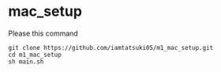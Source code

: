 # mac_setup

Please this command
```
git clone https://github.com/iamtatsuki05/m1_mac_setup.git
cd m1_mac_setup
sh main.sh
```
